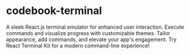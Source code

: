 # codebook-terminal
 A sleek React.js terminal emulator for enhanced user interaction. Execute commands and visualize progress with customizable themes. Tailor appearance, add commands, and elevate your app's engagement. Try React Terminal Kit for a modern command-line experience!
